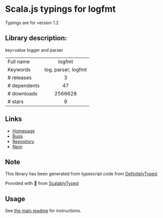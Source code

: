 
# Scala.js typings for logfmt

Typings are for version 1.2

## Library description:
key=value logger and parser

|                    |                 |
| ------------------ | :-------------: |
| Full name          | logfmt |
| Keywords           | log, parser, logfmt |
| # releases         | 3 |
| # dependents       | 47 |
| # downloads        | 2566628 |
| # stars            | 9 |

## Links
- [Homepage](https://github.com/csquared/node-logfmt#readme)
- [Bugs](https://github.com/csquared/node-logfmt/issues)
- [Repository](https://github.com/csquared/node-logfmt)
- [Npm](https://www.npmjs.com/package/logfmt)
    


## Note
This library has been generated from typescript code from [DefinitelyTyped](https://definitelytyped.org).

Provided with :purple_heart: from [ScalablyTyped](https://github.com/oyvindberg/ScalablyTyped)

## Usage
See [the main readme](../../readme.md) for instructions.


